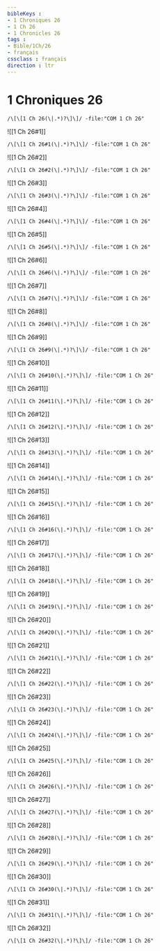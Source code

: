 ```yaml
---
bibleKeys : 
- 1 Chroniques 26
- 1 Ch 26
- 1 Chronicles 26
tags : 
- Bible/1Ch/26
- français
cssclass : français
direction : ltr
---
```


# 1 Chroniques 26

```query
/\[\[1 Ch 26(\|.*)?\]\]/ -file:"COM 1 Ch 26"
```



![[1 Ch 26#1]]

```query
/\[\[1 Ch 26#1(\|.*)?\]\]/ -file:"COM 1 Ch 26"
```

![[1 Ch 26#2]]

```query
/\[\[1 Ch 26#2(\|.*)?\]\]/ -file:"COM 1 Ch 26"
```

![[1 Ch 26#3]]

```query
/\[\[1 Ch 26#3(\|.*)?\]\]/ -file:"COM 1 Ch 26"
```

![[1 Ch 26#4]]

```query
/\[\[1 Ch 26#4(\|.*)?\]\]/ -file:"COM 1 Ch 26"
```

![[1 Ch 26#5]]

```query
/\[\[1 Ch 26#5(\|.*)?\]\]/ -file:"COM 1 Ch 26"
```

![[1 Ch 26#6]]

```query
/\[\[1 Ch 26#6(\|.*)?\]\]/ -file:"COM 1 Ch 26"
```

![[1 Ch 26#7]]

```query
/\[\[1 Ch 26#7(\|.*)?\]\]/ -file:"COM 1 Ch 26"
```

![[1 Ch 26#8]]

```query
/\[\[1 Ch 26#8(\|.*)?\]\]/ -file:"COM 1 Ch 26"
```

![[1 Ch 26#9]]

```query
/\[\[1 Ch 26#9(\|.*)?\]\]/ -file:"COM 1 Ch 26"
```

![[1 Ch 26#10]]

```query
/\[\[1 Ch 26#10(\|.*)?\]\]/ -file:"COM 1 Ch 26"
```

![[1 Ch 26#11]]

```query
/\[\[1 Ch 26#11(\|.*)?\]\]/ -file:"COM 1 Ch 26"
```

![[1 Ch 26#12]]

```query
/\[\[1 Ch 26#12(\|.*)?\]\]/ -file:"COM 1 Ch 26"
```

![[1 Ch 26#13]]

```query
/\[\[1 Ch 26#13(\|.*)?\]\]/ -file:"COM 1 Ch 26"
```

![[1 Ch 26#14]]

```query
/\[\[1 Ch 26#14(\|.*)?\]\]/ -file:"COM 1 Ch 26"
```

![[1 Ch 26#15]]

```query
/\[\[1 Ch 26#15(\|.*)?\]\]/ -file:"COM 1 Ch 26"
```

![[1 Ch 26#16]]

```query
/\[\[1 Ch 26#16(\|.*)?\]\]/ -file:"COM 1 Ch 26"
```

![[1 Ch 26#17]]

```query
/\[\[1 Ch 26#17(\|.*)?\]\]/ -file:"COM 1 Ch 26"
```

![[1 Ch 26#18]]

```query
/\[\[1 Ch 26#18(\|.*)?\]\]/ -file:"COM 1 Ch 26"
```

![[1 Ch 26#19]]

```query
/\[\[1 Ch 26#19(\|.*)?\]\]/ -file:"COM 1 Ch 26"
```

![[1 Ch 26#20]]

```query
/\[\[1 Ch 26#20(\|.*)?\]\]/ -file:"COM 1 Ch 26"
```

![[1 Ch 26#21]]

```query
/\[\[1 Ch 26#21(\|.*)?\]\]/ -file:"COM 1 Ch 26"
```

![[1 Ch 26#22]]

```query
/\[\[1 Ch 26#22(\|.*)?\]\]/ -file:"COM 1 Ch 26"
```

![[1 Ch 26#23]]

```query
/\[\[1 Ch 26#23(\|.*)?\]\]/ -file:"COM 1 Ch 26"
```

![[1 Ch 26#24]]

```query
/\[\[1 Ch 26#24(\|.*)?\]\]/ -file:"COM 1 Ch 26"
```

![[1 Ch 26#25]]

```query
/\[\[1 Ch 26#25(\|.*)?\]\]/ -file:"COM 1 Ch 26"
```

![[1 Ch 26#26]]

```query
/\[\[1 Ch 26#26(\|.*)?\]\]/ -file:"COM 1 Ch 26"
```

![[1 Ch 26#27]]

```query
/\[\[1 Ch 26#27(\|.*)?\]\]/ -file:"COM 1 Ch 26"
```

![[1 Ch 26#28]]

```query
/\[\[1 Ch 26#28(\|.*)?\]\]/ -file:"COM 1 Ch 26"
```

![[1 Ch 26#29]]

```query
/\[\[1 Ch 26#29(\|.*)?\]\]/ -file:"COM 1 Ch 26"
```

![[1 Ch 26#30]]

```query
/\[\[1 Ch 26#30(\|.*)?\]\]/ -file:"COM 1 Ch 26"
```

![[1 Ch 26#31]]

```query
/\[\[1 Ch 26#31(\|.*)?\]\]/ -file:"COM 1 Ch 26"
```

![[1 Ch 26#32]]

```query
/\[\[1 Ch 26#32(\|.*)?\]\]/ -file:"COM 1 Ch 26"
```

